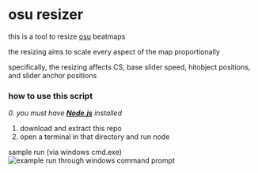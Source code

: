 # osu resizer
this is a tool to resize [osu](https://osu.ppy.sh) beatmaps

the resizing aims to scale every aspect of the map proportionally

specifically, the resizing affects CS, base slider speed, hitobject positions, and slider anchor positions

### how to use this script

*0. you must have **[Node.js](https://nodejs.org/)** installed*
1. download and extract this repo
2. open a terminal in that directory and run node


sample run (via windows cmd.exe)  
![example run through windows command prompt](https://cdn.discordapp.com/attachments/122787726142603264/532032390357450754/output.gif "example run through windows command prompt")
